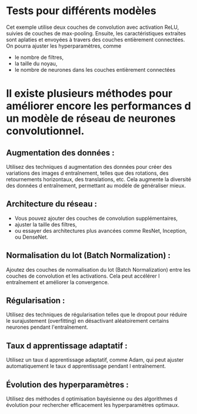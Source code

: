 # Tests pour différents modèles

Cet exemple utilise deux couches de convolution avec activation ReLU, suivies de couches de max-pooling.
Ensuite, les caractéristiques extraites sont aplaties et envoyées à travers des couches entièrement connectées.
On pourra ajuster les hyperparamètres, comme

- le nombre de filtres,
- la taille du noyau,
- le nombre de neurones dans les couches entièrement connectées

# Il existe plusieurs méthodes pour améliorer encore les performances d un modèle de réseau de neurones convolutionnel.

## Augmentation des données :

Utilisez des techniques d augmentation des données pour créer des variations des images d entraînement,
telles que des rotations, des retournements horizontaux, des translations, etc.
Cela augmente la diversité des données d entraînement, permettant au modèle de généraliser mieux.

## Architecture du réseau :

- Vous pouvez ajouter des couches de convolution supplémentaires,
- ajuster la taille des filtres,
- ou essayer des architectures plus avancées comme ResNet, Inception, ou DenseNet.

## Normalisation du lot (Batch Normalization) :

Ajoutez des couches de normalisation du lot (Batch Normalization) entre les couches de convolution et les activations.
Cela peut accélérer l entraînement et améliorer la convergence.

## Régularisation :

Utilisez des techniques de régularisation telles que le dropout pour réduire le surajustement (overfitting)
en désactivant aléatoirement certains neurones pendant l'entraînement.

## Taux d apprentissage adaptatif :

Utilisez un taux d apprentissage adaptatif, comme Adam, qui peut ajuster automatiquement le taux d apprentissage pendant l entraînement.

## Évolution des hyperparamètres :

Utilisez des méthodes d optimisation bayésienne ou des algorithmes d évolution pour rechercher efficacement les hyperparamètres optimaux.
